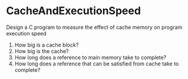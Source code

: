 # CacheAndExecutionSpeed
Design a C program to measure the effect of cache memory on program execution speed

1. How big is a cache block?
2. How big is the cache?
3. How long does a reference to main memory take to complete?
4. How long does a reference that can be satisfied from cache take to complete?

